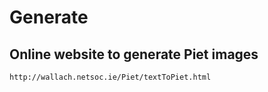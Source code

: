 # Generate

## Online website to generate Piet images

`http://wallach.netsoc.ie/Piet/textToPiet.html`


